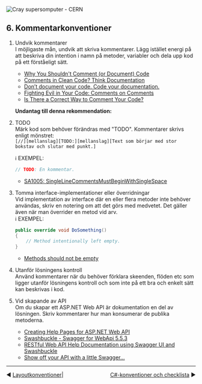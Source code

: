 ![Cray supersomputer - CERN](Bilder/Cray-supercomputer-CERN.jpg)

## 6. Kommentarkonventioner

1. Undvik kommentarer   
I möjligaste mån, undvik att skriva kommentarer. Lägg istället energi på att beskriva din intention i namn på metoder,  variabler och dela upp kod på ett förståeligt sätt. 

    * <a href="https://visualstudiomagazine.com/articles/2013/06/01/roc-rocks.aspx" target="_blank">Why You Shouldn't Comment (or Document) Code</a>
    * [Comments in Clean Code? Think Documentation](http://www.daedtech.com/comments-clean-code-think-documentation/)
    * [Don’t document your code. Code your documentation.](https://dev.to/raddikx/dont-document-your-code-code-your-documentation)
    * [Fighting Evil in Your Code: Comments on Comments](https://www.simple-talk.com/opinion/opinion-pieces/fighting-evil-code-comments-comments/)
    * <a href="https://www.daedtech.com/correct-way-comment-code/" target="_blank">Is There a Correct Way to Comment Your Code?</a>

    **Undantag till denna rekommendation:**
1. TODO   
Märk kod som behöver förändras med "TODO". Kommentarer skrivs enligt mönstret:  
    `[//][mellanslag][TODO:][mellanslag][Text som börjar med stor bokstav och slutar med punkt.]`

    &#x2139; EXEMPEL:
    ```csharp
    // TODO: En kommentar.
    ```
    * [SA1005: SingleLineCommentsMustBeginWithSingleSpace](http://stylecop.soyuz5.com/SA1005.html)

1. Tomma interface-implementationer eller överridningar   
Vid implementation av interface där en eller flera metoder inte behöver användas, skriv en notering om att det görs med medvetet. Det gäller även när man överrider en metod vid arv.   
    &#x2139; EXEMPEL:

    ```csharp
    public override void DoSomething()
    {
        // Method intentionally left empty.
    }
    ```
    * [Methods should not be empty](https://rules.sonarsource.com/csharp/RSPEC-1186)

1. Utanför lösningens kontroll   
Använd kommentarer när du behöver förklara skeenden, flöden etc som ligger utanför lösningens kontroll och som inte på ett bra och enkelt sätt kan beskrivas i kod.

1. Vid skapande av API  
Om du skapar ett ASP.NET Web API är dokumentation en del av lösningen. Skriv kommentarer hur man konsumerar de publika metoderna.

    * [Creating Help Pages for ASP.NET Web API](https://docs.microsoft.com/en-us/aspnet/web-api/overview/getting-started-with-aspnet-web-api/creating-api-help-pages) 
    * [Swashbuckle - Swagger for WebApi 5.5.3](https://github.com/domaindrivendev/Swashbuckle)
    * [RESTful Web API Help Documentation using Swagger UI and Swashbuckle](https://www.codeproject.com/Articles/1078249/RESTful-Web-API-Help-Documentation-using-Swagger-U)
    * <a href="Show off your API with a little Swagger..." target="_blank">Show off your API with a little Swagger...</a>
   
    
***
<span style="float:left">&#x25C0; <a href="05-Layoutkonventioner.md">Layoutkonventioner</a></span>  |  <span style="float:right"><a href="07-CSharp-konventioner_och_checklista.md">C#-konventioner och checklista</a> &#x25B6;</span>
